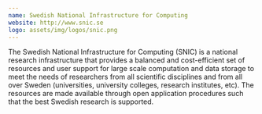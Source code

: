 ```yaml
---
name: Swedish National Infrastructure for Computing
website: http://www.snic.se
logo: assets/img/logos/snic.png
---
```


The Swedish National Infrastructure for Computing (SNIC) is a national research
infrastructure that provides a balanced and cost-efficient set of resources and
user support for large scale computation and data storage to meet the needs of
researchers from all scientific disciplines and from all over Sweden
(universities, university colleges, research institutes, etc). The resources
are made available through open application procedures such that the best
Swedish research is supported.
